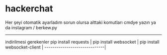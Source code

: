 # hackerchat

Her şeyi otomatik ayarladım sorun olursa alttaki komutları cmdye yazın
ya da instagram / berkew.py



--------------------------
indirilmesi gerekenler
pip install requests          |
pip install websocket         |
pip install websocket-client  |
------------------------------|
